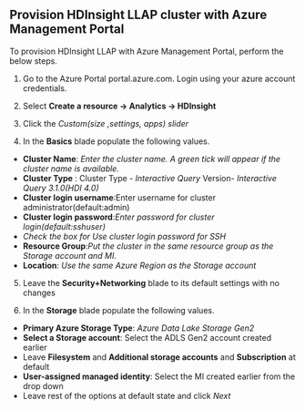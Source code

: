 ## Provision HDInsight  LLAP cluster with Azure Management Portal

To provision HDInsight LLAP with Azure Management Portal, perform the below steps. 

1. Go to the Azure Portal portal.azure.com. Login using your azure account credentials.
    
2. Select  **Create a resource -> Analytics -> HDInsight**

3. Click the *Custom(size ,settings, apps) slider*

4. In the **Basics** blade populate the following values.
 
 - **Cluster Name**: *Enter the cluster name. A green tick will appear if the cluster name is available.*
 - **Cluster Type** : Cluster Type -  *Interactive Query* 
  Version-   *Interactive Query 3.1.0(HDI 4.0)* 
 - **Cluster login username**:Enter username for cluster administrator(default:admin) 
 - **Cluster login password**:*Enter password for cluster login(default:sshuser)*
 - *Check the box for Use cluster login password for SSH*
 - **Resource Group**:*Put the cluster in the same resource group as the Storage account and MI.* 
 - **Location**: *Use the same Azure Region as the Storage account*

5. Leave the **Security+Networking** blade to its default settings with no changes

 5. In the **Storage** blade populate the following values.
 - **Primary Azure Storage Type**: *Azure Data Lake Storage Gen2*
 - **Select a Storage account**: Select the ADLS Gen2 account created earlier
 - Leave **Filesystem** and **Additional storage accounts** and **Subscription** at default 
 - **User-assigned managed identity**: Select the MI created earlier from the drop down
 - Leave rest of the options at default state and click *Next* 


<!--stackedit_data:
eyJoaXN0b3J5IjpbLTEyMTcyMDQ2MTUsLTE1ODcwODg5NDBdfQ
==
-->